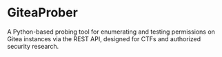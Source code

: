 # GiteaProber
A Python-based probing tool for enumerating and testing permissions on Gitea instances via the REST API, designed for CTFs and authorized security research.  
